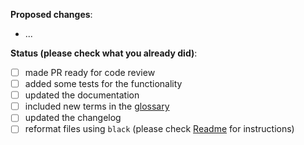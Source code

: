 **Proposed changes**:
- ...

**Status (please check what you already did)**:
- [ ] made PR ready for code review
- [ ] added some tests for the functionality
- [ ] updated the documentation
- [ ] included new terms in the [glossary](https://github.com/RasaHQ/rasa/blob/master/docs/glossary.rst)
- [ ] updated the changelog
- [ ] reformat files using `black` (please check [Readme](https://github.com/RasaHQ/rasa_nlu#code-style) for instructions)
